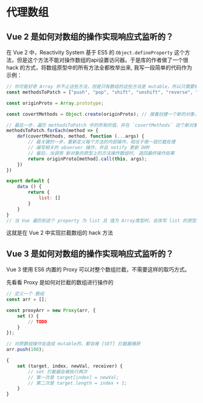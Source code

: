 # 代理数组

## Vue 2 是如何对数组的操作实现响应式监听的？

在 Vue 2 中，Reactivity System 基于 ES5 的 `Object.defineProperty` 这个方法，但是这个方法不能对操作数组的api设置访问器。于是库的作者做了一个很 hack 的方式，将数组原型中的所有方法全都枚举出来, 我写一段简单的代码作为示例：

```js
// 你可能好奇 Array 并不止这些方法，但是只有数组的这些方法是 mutable，所以只需要枚举出这些方法
const methodsToPatch = ["push", "pop", "shift", "unshift", "reverse", "splice"， "sort"];

const originProto = Array.prototype;

const covertMethods = Object.create(originProto); // 接着创建一个新的对象，这个新的对象用来 cover data 中值为数组的原型，这个新的对象的原型是内置的数组原型

// 最后一步，遍历 methodsToPatch 中的所有的值，并在 `covertMethods` 这个新对象重复声明这些属性，这些
methodsToPatch.forEach(method => {
    def(covertMethods, method, function (...args) {
        // 最关键的一步，重新定义每个方法的内部操作，相当于做一层拦截处理
        // 编写相关的 observer 操作，并且 notify 更新 DOM
        // 最后，当调用 新对象的原型上的方法操作数组时, 返回最终操作结果
        return originProto[method].call(this, args);
    })
})

export default {
    data () {
        return {
            list: []
        }
    }
}
// 当 Vue 遍历到这个 property 为 list 且 值为 Array类型时，会改写 list 的原型上的所有数组方法
```

这就是在 Vue 2 中实现拦截数组的 hack 方法

## Vue 3 是如何对数组的操作实现响应式监听的？

Vue 3 使用 ES6 内置的 Proxy 可以对整个数组拦截，不需要这样的取巧方式。

先看看 Proxy 是如何对拦截的数组进行操作的

```js
// 定义一个 数组
const arr = [];

const proxyArr = new Proxy(arr, {
    set () {
        // TODO 
    }
});

// 对原数组操作会造成 mutable的，都会被 [SET] 拦截器捕获
arr.push(100);

{
    set (target, index, newVal, receiver) {
        // set 拦截器会被执行两次
        // 第一次是 target[index] = newVal;
        // 第二次是 target.length = index + 1;
    }
}
```